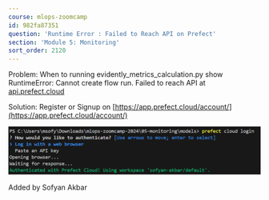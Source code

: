 ```yaml
---
course: mlops-zoomcamp
id: 982fa87351
question: 'Runtime Error : Failed to Reach API on Prefect'
section: 'Module 5: Monitoring'
sort_order: 2120
---
```


Problem: When to running evidently_metrics_calculation.py show RuntimeError: Cannot create flow run. Failed to reach API at [api.prefect.cloud](https://api.prefect.cloud/api/accounts/ee976605-4ca7-4a27-b5e3-0a37da3c7678/workspaces/78b23cf5-38bb-4d8b-9888-5bf8070d6d62/.)

Solution: Register or Signup on [https://app.prefect.cloud/account/](https://app.prefect.cloud/account/)

![Image](images/mlops-zoomcamp/image_f4090a89.png)

Added by Sofyan Akbar

